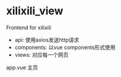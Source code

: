 # xilixili_view

Frontend for xilixili

* api: 使用axios发送http请求
* components: 以vue components形式使用
* views: 对应每一个网页

app.vue 主页

